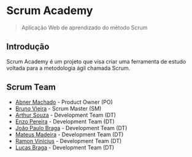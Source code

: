 # Scrum Academy
> Aplicação Web de aprendizado do método Scrum

## Introdução
Scrum Academy é um projeto que visa criar uma ferramenta de estudo voltada para a metodologia ágil chamada Scrum. 

## Scrum Team
* [Abner Machado](https://github.com/abner-machado) - Product Owner (PO)
* [Bruno Vieira](https://github.com/BrunoVieira30)  - Scrum Master (SM)
* [Arthur Souza](https://github.com/Meowo2) - Development Team (DT)
* [Enzo Pereira](https://github.com/Enzopereira01) - Development Team (DT)
* [João Paulo Braga](https://github.com/jpbragac) - Development Team (DT)
* [Mateus Madeira](https://github.com/mafemad) - Development Team (DT)
* [Ramon Vinicius](https://github.com/RamonVSL) - Development Team (DT)
* [Lucas Braga](https://github.com/lucasteixeirabraga) - Development Team (DT)

